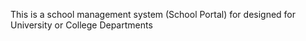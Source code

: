 

This is a school management system (School Portal) for designed for University or College Departments
